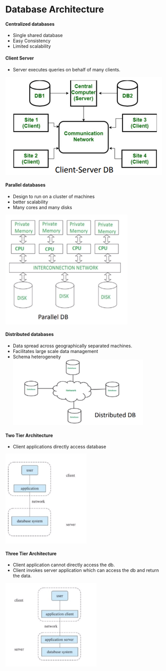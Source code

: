 # Database Architecture

#### Centralized databases
- Single shared database
- Easy Consistency
- Limited scalability

#### Client Server
- Server executes queries on behalf of many clients.

![](../../Attatchments/database-architecture-20230924-10.png)

#### Parallel databases
- Design to run on a cluster of machines
- better scalability
- Many cores and many disks

![](../../Attatchments/database-architecture-20230924-11.png)

#### Distributed databases
- Data spread across geographically separated machines.
- Facilitates large scale data management
- Schema heterogeneity
![](../../Attatchments/database-architecture-20230924-12.png)

#### Two Tier Architecture
- Client applications directly access database

![](../../Attatchments/database-architecture-20230924-13.png)

#### Three Tier Architecture
- Client application cannot directly access the db.
- Client invokes server application which can access the db and return the data.

![](../../Attatchments/Pasted%20image%2020230924133018.png)


